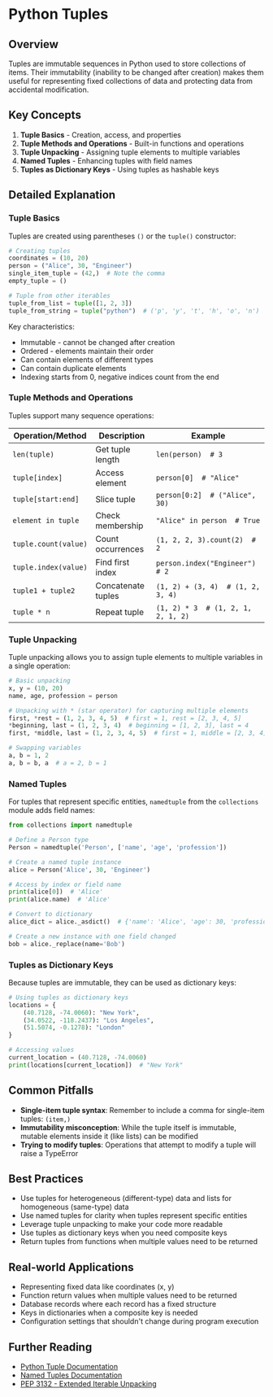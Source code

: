 # Python Tuples

## Overview

Tuples are immutable sequences in Python used to store collections of items. Their immutability (inability to be changed after creation) makes them useful for representing fixed collections of data and protecting data from accidental modification.

## Key Concepts

1. **Tuple Basics** - Creation, access, and properties
2. **Tuple Methods and Operations** - Built-in functions and operations
3. **Tuple Unpacking** - Assigning tuple elements to multiple variables
4. **Named Tuples** - Enhancing tuples with field names
5. **Tuples as Dictionary Keys** - Using tuples as hashable keys

## Detailed Explanation

### Tuple Basics

Tuples are created using parentheses `()` or the `tuple()` constructor:

```python
# Creating tuples
coordinates = (10, 20)
person = ("Alice", 30, "Engineer")
single_item_tuple = (42,)  # Note the comma
empty_tuple = ()

# Tuple from other iterables
tuple_from_list = tuple([1, 2, 3])
tuple_from_string = tuple("python")  # ('p', 'y', 't', 'h', 'o', 'n')
```

Key characteristics:
- Immutable - cannot be changed after creation
- Ordered - elements maintain their order
- Can contain elements of different types
- Can contain duplicate elements
- Indexing starts from 0, negative indices count from the end

### Tuple Methods and Operations

Tuples support many sequence operations:

| Operation/Method | Description | Example |
|------------------|-------------|---------|
| `len(tuple)` | Get tuple length | `len(person)  # 3` |
| `tuple[index]` | Access element | `person[0]  # "Alice"` |
| `tuple[start:end]` | Slice tuple | `person[0:2]  # ("Alice", 30)` |
| `element in tuple` | Check membership | `"Alice" in person  # True` |
| `tuple.count(value)` | Count occurrences | `(1, 2, 2, 3).count(2)  # 2` |
| `tuple.index(value)` | Find first index | `person.index("Engineer")  # 2` |
| `tuple1 + tuple2` | Concatenate tuples | `(1, 2) + (3, 4)  # (1, 2, 3, 4)` |
| `tuple * n` | Repeat tuple | `(1, 2) * 3  # (1, 2, 1, 2, 1, 2)` |

### Tuple Unpacking

Tuple unpacking allows you to assign tuple elements to multiple variables in a single operation:

```python
# Basic unpacking
x, y = (10, 20)
name, age, profession = person

# Unpacking with * (star operator) for capturing multiple elements
first, *rest = (1, 2, 3, 4, 5)  # first = 1, rest = [2, 3, 4, 5]
*beginning, last = (1, 2, 3, 4)  # beginning = [1, 2, 3], last = 4
first, *middle, last = (1, 2, 3, 4, 5)  # first = 1, middle = [2, 3, 4], last = 5

# Swapping variables
a, b = 1, 2
a, b = b, a  # a = 2, b = 1
```

### Named Tuples

For tuples that represent specific entities, `namedtuple` from the `collections` module adds field names:

```python
from collections import namedtuple

# Define a Person type
Person = namedtuple('Person', ['name', 'age', 'profession'])

# Create a named tuple instance
alice = Person('Alice', 30, 'Engineer')

# Access by index or field name
print(alice[0])  # 'Alice'
print(alice.name)  # 'Alice'

# Convert to dictionary
alice_dict = alice._asdict()  # {'name': 'Alice', 'age': 30, 'profession': 'Engineer'}

# Create a new instance with one field changed
bob = alice._replace(name='Bob')
```

### Tuples as Dictionary Keys

Because tuples are immutable, they can be used as dictionary keys:

```python
# Using tuples as dictionary keys
locations = {
    (40.7128, -74.0060): "New York",
    (34.0522, -118.2437): "Los Angeles",
    (51.5074, -0.1278): "London"
}

# Accessing values
current_location = (40.7128, -74.0060)
print(locations[current_location])  # "New York"
```

## Common Pitfalls

- **Single-item tuple syntax**: Remember to include a comma for single-item tuples: `(item,)`
- **Immutability misconception**: While the tuple itself is immutable, mutable elements inside it (like lists) can be modified
- **Trying to modify tuples**: Operations that attempt to modify a tuple will raise a TypeError

## Best Practices

- Use tuples for heterogeneous (different-type) data and lists for homogeneous (same-type) data
- Use named tuples for clarity when tuples represent specific entities
- Leverage tuple unpacking to make your code more readable
- Use tuples as dictionary keys when you need composite keys
- Return tuples from functions when multiple values need to be returned

## Real-world Applications

- Representing fixed data like coordinates (x, y)
- Function return values when multiple values need to be returned
- Database records where each record has a fixed structure
- Keys in dictionaries when a composite key is needed
- Configuration settings that shouldn't change during program execution

## Further Reading

- [Python Tuple Documentation](https://docs.python.org/3/library/stdtypes.html#tuple)
- [Named Tuples Documentation](https://docs.python.org/3/library/collections.html#collections.namedtuple)
- [PEP 3132 - Extended Iterable Unpacking](https://www.python.org/dev/peps/pep-3132/) 